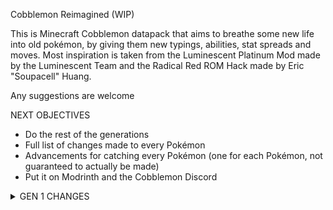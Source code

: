 Cobblemon Reimagined (WIP)

This is Minecraft Cobblemon datapack that aims to breathe some new life into old pokémon, by giving them new typings, abilities, stat spreads and moves. Most inspiration is taken from the Luminescent Platinum
Mod made by the Luminescent Team and the Radical Red ROM Hack made by Eric "Soupacell" Huang.

Any suggestions are welcome

NEXT OBJECTIVES
- Do the rest of the generations
- Full list of changes made to every Pokémon
- Advancements for catching every Pokémon (one for each Pokémon, not guaranteed to actually be made)
- Put it on Modrinth and the Cobblemon Discord

<details>
<summary>GEN 1 CHANGES</summary>
<details>
<summary>Bulbasaur</summary>
Regular Abilities --> New Abilities
Overgrow              Overgrow
Hidden: Chlorophyll   Chlorophyll
                      Hidden: Grassy Surge
</details>
<details>
<summary>Ivysaur</summary>
Regular Abilities --> New Abilities
Overgrow              Overgrow
Hidden: Chlorophyll   Chlorophyll
                      Hidden: Grassy Surge
</details>
<details>
<summary>Venusaur</summary>
Regular Abilities --> New Abilities
Overgrow              Thick Fat
Hidden: Chlorophyll   Chlorophyll
                      Hidden: Grassy Surge
</details>
<details>
<summary>G-Max Venusaur</summary>
Regular Abilities --> New Abilities <br>
Overgrow              Thick Fat <br>
Hidden: Chlorophyll   Chlorophyll <br>
                      Hidden: Grassy Surge <br>
</details>
